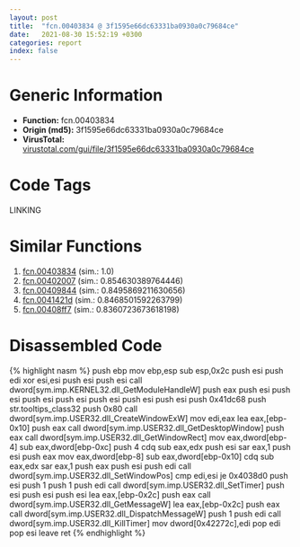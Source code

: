 ```yaml
---
layout: post
title:  "fcn.00403834 @ 3f1595e66dc63331ba0930a0c79684ce"
date:   2021-08-30 15:52:19 +0300
categories: report
index: false
---
```


# Generic Information
- **Function:** fcn.00403834
- **Origin (md5):** 3f1595e66dc63331ba0930a0c79684ce
- **VirusTotal:** [virustotal.com/gui/file/3f1595e66dc63331ba0930a0c79684ce][virustotal_ref]

# Code Tags
<span class="tag" id="LINKING">LINKING</span>


# Similar Functions

1. [fcn.00403834][similar_1_ref] (sim.: 1.0)
2. [fcn.00402007][similar_2_ref] (sim.: 0.854630389764446)
3. [fcn.00409844][similar_3_ref] (sim.: 0.8495869211630656)
4. [fcn.0041421d][similar_4_ref] (sim.: 0.8468501592263799)
5. [fcn.00408ff7][similar_5_ref] (sim.: 0.8360723673618198)


# Disassembled Code

{% highlight nasm %}
push ebp
mov ebp,esp
sub esp,0x2c
push esi
push edi
xor esi,esi
push esi
push esi
call dword[sym.imp.KERNEL32.dll_GetModuleHandleW]
push eax
push esi
push esi
push esi
push esi
push esi
push esi
push esi
push 0x41dc68
push str.tooltips_class32
push 0x80
call dword[sym.imp.USER32.dll_CreateWindowExW]
mov edi,eax
lea eax,[ebp-0x10]
push eax
call dword[sym.imp.USER32.dll_GetDesktopWindow]
push eax
call dword[sym.imp.USER32.dll_GetWindowRect]
mov eax,dword[ebp-4]
sub eax,dword[ebp-0xc]
push 4
cdq
sub eax,edx
push esi
sar eax,1
push esi
push eax
mov eax,dword[ebp-8]
sub eax,dword[ebp-0x10]
cdq
sub eax,edx
sar eax,1
push eax
push esi
push edi
call dword[sym.imp.USER32.dll_SetWindowPos]
cmp edi,esi
je 0x4038d0
push esi
push 1
push 1
push edi
call dword[sym.imp.USER32.dll_SetTimer]
push esi
push esi
push esi
lea eax,[ebp-0x2c]
push eax
call dword[sym.imp.USER32.dll_GetMessageW]
lea eax,[ebp-0x2c]
push eax
call dword[sym.imp.USER32.dll_DispatchMessageW]
push 1
push edi
call dword[sym.imp.USER32.dll_KillTimer]
mov dword[0x42272c],edi
pop edi
pop esi
leave
ret
{% endhighlight %}


[similar_1_ref]: /report/fcn.00403834@4c8869bb42f854640703b6ddda29ee38
[similar_2_ref]: /report/fcn.00402007@1123b7aa5760238fe93045e585b8234c
[similar_3_ref]: /report/fcn.00409844@4c2db4ba96e80258daff665d7d7a016a
[similar_4_ref]: /report/fcn.0041421d@ba5ec83721de3ca10b3c9583f3b2c6a1
[similar_5_ref]: /report/fcn.00408ff7@470263fe7e7cc115b95cd041d643e3b5
[virustotal_ref]: https://www.virustotal.com/gui/file/3f1595e66dc63331ba0930a0c79684ce